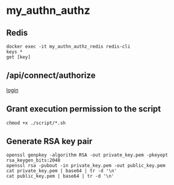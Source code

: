 # my_authn_authz

## Redis
```
docker exec -it my_authn_authz_redis redis-cli
keys *
get [key]
```

## /api/connect/authorize
[login](http://localhost:8080/api/connect/authorize?response_type=code&client_id=a74983c2-c578-41fd-993b-9e4716d244ac&redirect_uri=http://localhost:3000/api/owner/callback&scope=images.read%20images.create%20images.update%20images.delete&state=xyz&nonce=abc123)

## Grant execution permission to the script
```
chmod +x ./script/*.sh
```

## Generate RSA key pair
```
openssl genpkey -algorithm RSA -out private_key.pem -pkeyopt rsa_keygen_bits:2048
openssl rsa -pubout -in private_key.pem -out public_key.pem
cat private_key.pem | base64 | tr -d '\n'
cat public_key.pem | base64 | tr -d '\n'
```